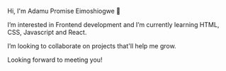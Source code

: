 Hi, I'm Adamu Promise Eimoshiogwe 👋 

I’m interested in Frontend development and I’m currently learning HTML, CSS, Javascript and React.
 
I’m looking to collaborate on projects that'll help me grow.

Looking forward to meeting you!

<!---
Eimoshiogwe/Eimoshiogwe is a ✨ special ✨ repository because its `README.md` (this file) appears on your GitHub profile.
You can click the Preview link to take a look at your changes.
--->
